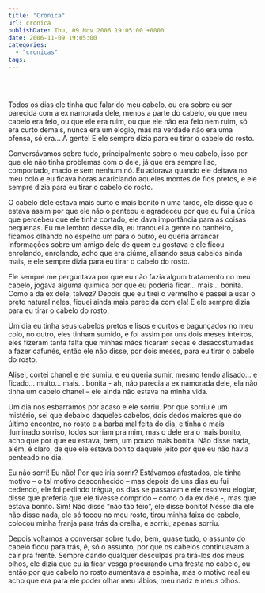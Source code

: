 ```yaml
---
title: "Crônica"
url: cronica
publishDate: Thu, 09 Nov 2006 19:05:00 +0000
date: 2006-11-09 19:05:00
categories: 
  - "cronicas"
tags: 
---
```

<a href="http://4.bp.blogspot.com/_BzqI_RDZ6O4/Sbvze6ETM3I/AAAAAAAAADw/BIP08j3uew8/s1600-h/6570-000023.jpg"><img src="http://4.bp.blogspot.com/_BzqI_RDZ6O4/Sbvze6ETM3I/AAAAAAAAADw/BIP08j3uew8/s320/6570-000023.jpg" border="0" alt=""></a><br><p> <br></p>  <p>Todos os dias ele tinha que falar do meu cabelo, ou era sobre eu ser parecida com a ex namorada dele, menos a parte do cabelo, ou que meu cabelo era feio, ou que ele era ruim, ou que ele não era feio nem ruim, só era curto demais, nunca era um elogio, mas na verdade não era uma ofensa, só era... A gente! E ele sempre dizia para eu tirar o cabelo do rosto.</p>  <p>Conversávamos sobre tudo, principalmente sobre o meu cabelo, isso por que ele não tinha problemas com o dele, já que era sempre liso, comportado, macio e sem nenhum nó. Eu adorava quando ele deitava no meu colo e eu ficava horas acariciando aqueles montes de fios pretos, e ele sempre dizia para eu tirar o cabelo do rosto.</p>  <p>O cabelo dele estava mais curto e mais bonito n uma tarde, ele disse que o estava assim por que ele não o penteou e agradeceu por que eu fui a única que percebeu que ele tinha cortado, ele dava importância para as coisas pequenas. Eu me lembro desse dia, eu tranquei a gente no banheiro, ficamos olhando no espelho um para o outro, eu queria arrancar informações sobre um amigo dele de quem eu gostava e ele ficou enrolando, enrolando, acho que era ciúme, alisando seus cabelos ainda mais, e ele sempre dizia para eu tirar o cabelo do rosto.</p>  <p>Ele sempre me perguntava por que eu não fazia algum tratamento no meu cabelo, jogava alguma química por que eu poderia ficar... mais... bonita. Como a da ex dele, talvez? Depois que eu tirei o vermelho e passei a usar o preto natural neles, fiquei ainda mais parecida com ela! E ele sempre dizia para eu tirar o cabelo do rosto.</p>  <p>Um dia eu tinha seus cabelos pretos e lisos e curtos e bagunçados no meu colo, no outro, eles tinham sumido, e foi assim por uns dois meses inteiros, eles fizeram tanta falta que minhas mãos ficaram secas e desacostumadas a fazer cafunés, então ele não disse, por dois meses, para eu tirar o cabelo do rosto.</p>  <p>Alisei, cortei chanel e ele sumiu, e eu queria sumir, mesmo tendo alisado... e ficado... muito... mais... bonita - ah, não parecia a ex namorada dele, ela não tinha um cabelo chanel – ele ainda não estava na minha vida.</p>  <p>Um dia nos esbarramos por acaso e ele sorriu. Por que sorriu é um mistério, sei que debaixo daqueles cabelos, dois dedos maiores que do último encontro, no rosto e a barba mal feita do dia, e tinha o mais iluminado sorriso, todos sorriam pra mim, mas o dele era o mais bonito, acho que por que eu estava, bem, um pouco mais bonita. Não disse nada, além, é claro, de que ele estava bonito daquele jeito por que eu não havia penteado no dia.</p>  <p>Eu não sorri! Eu não! Por que iria sorrir? Estávamos afastados, ele tinha motivo – o tal motivo desconhecido – mas depois de uns dias eu fui cedendo, ele foi pedindo trégua, os dias se passaram e ele resolveu elogiar, disse que preferia que ele tivesse comprido – como o da ex dele -, mas que estava bonito. Sim! Não disse “não tão feio”, ele disse bonito! Nesse dia ele não disse nada, ele só tocou no meu rosto, tirou minha faixa do cabelo, colocou minha franja para trás da orelha, e sorriu, apenas sorriu.</p>  <p>Depois voltamos a conversar sobre tudo, bem, quase tudo, o assunto do cabelo ficou para trás, é, só o assunto, por que os cabelos continuavam a cair pra frente. Sempre dando qualquer desculpas pra tirá-los dos meus olhos, ele dizia que eu ia ficar vesga procurando uma fresta no cabelo, ou então por que cabelo no rosto aumentava a espinha, mas o motivo real eu acho que era para ele poder olhar meu lábios, meu nariz e meus olhos.</p>

